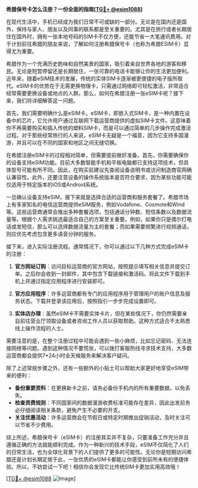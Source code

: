 **希腊保号卡怎么注册？一份全面的指南[[TG💪+ @esim1088](https://t.me/s/esim1088)]**

在现代生活中，手机已经成为我们日常不可或缺的一部分。无论是在国内还是国外，保持与家人、朋友以及同事的联系都是至关重要的。尤其是在旅行或者长期居住在国外时，拥有一张本地号码的SIM卡不仅方便，还能节省一大笔通讯费用。对于计划前往希腊的朋友来说，了解如何注册希腊保号卡（也称为希腊ESIM卡）显得尤为重要。

希腊作为一个充满历史韵味和自然美景的国家，吸引着来自世界各地的游客和移民。无论是短暂停留还是长期居住，一张可靠的电话卡能够让你的生活更加便利。近年来，随着eSIM技术的发展，传统的实体SIM卡逐渐被更便捷的电子版所取代。eSIM卡的优势在于无需更换物理卡，只需通过网络即可轻松激活，非常适合经常需要更换设备或地点的人群。那么，如何在希腊注册一张eSIM卡呢？接下来，我们将详细解答这一问题。

首先，我们需要明确什么是eSIM卡。eSIM卡，即嵌入式SIM卡，是一种内置在设备中的芯片，它允许用户通过互联网下载运营商提供的虚拟SIM卡文件。这意味着你不再需要购买和插入传统的塑料SIM卡，而是可以通过简单的几步操作完成激活过程。对于那些经常旅行的人来说，eSIM卡无疑是一个福音，因为它支持多国漫游，并且可以在不同的国家和地区之间无缝切换。

在希腊注册eSIM卡的过程相对简单，但需要提前做好准备。首先，你需要确保你的设备支持eSIM功能。目前大多数智能手机和平板电脑都已支持这项技术，但具体型号可能有所不同。因此，在购买前建议先查阅设备说明书或访问制造商官网确认兼容性。此外，还要注意设备的操作系统版本是否符合要求，因为某些功能可能仅适用于特定版本的iOS或Android系统。

一旦确认设备支持eSIM，接下来就是选择合适的运营商和服务套餐了。希腊市场上有多家知名的电信运营商提供eSIM服务，例如Vodafone、Cosmote和Wind等。这些运营商通常会推出多种套餐选项，包括通话分钟数、短信条数以及数据流量等。根据个人需求挑选最适合自己的方案至关重要。例如，如果你只是偶尔打电话或发短信，那么可以选择数据流量为主的套餐；而如果需要频繁进行视频通话，则应优先考虑包含更多语音分钟的服务。

接下来，进入实际注册流程。通常情况下，你可以通过以下几种方式完成eSIM卡的注册：

1. **官方网站订购**：访问目标运营商的官方网站，按照提示填写相关信息并提交订单。之后你会收到一封邮件，其中包含下载链接和激活码。将此文件下载到手机上并通过指定应用程序进行安装即可。

2. **官方应用程序**：许多运营商都有专门的应用程序用于管理用户的账户信息及服务状态。下载并登录该应用后，按照指引一步步完成设置即可。

3. **实体店办理**：虽然eSIM卡不需要实体卡片，但在某些情况下，你仍然需要亲自前往营业厅领取设备或者咨询工作人员以获取帮助。这种方式适合不太熟悉线上操作流程的人士。

需要注意的是，在整个注册过程中可能会遇到一些小麻烦，比如忘记密码、无法连接网络等问题。遇到这种情况不要慌张，可以拨打客服热线寻求技术支持，大多数运营商都会提供7*24小时全天候服务来解决客户疑问。

除了上述常规步骤之外，还有一些额外的小贴士可以帮助大家更好地享受eSIM带来的便利：

- **备份重要资料**：在更换新卡之前，请务必备份手机内的所有重要数据，以免丢失。
- **检查资费规则**：不同国家间的数据漫游收费标准可能存在差异，因此出发前务必仔细阅读相关条款，避免产生不必要的开支。
- **关注优惠活动**：许多运营商会在节假日或特定时期推出促销活动，及时关注可以节省不少费用。

综上所述，希腊保号卡（eSIM卡）的注册其实并不复杂，只要准备工作充分并且遵循正确的方法就能顺利完成。作为一种新兴的技术手段，eSIM不仅简化了人们的日常生活，也为全球化背景下的人们提供了更多的可能性。无论你是短期访问希腊还是计划长期定居于此，一张优质的eSIM卡都能让你感受到前所未有的便捷体验。所以，不妨尝试一下吧！相信你会发现它比传统SIM卡更加实用高效哦！

[[TG💪+ @esim1088](https://t.me/s/esim1088) ![Image](https://i.postimg.cc/4NQfJmqS/Snipaste-2025-05-13-00-14-12.png)]